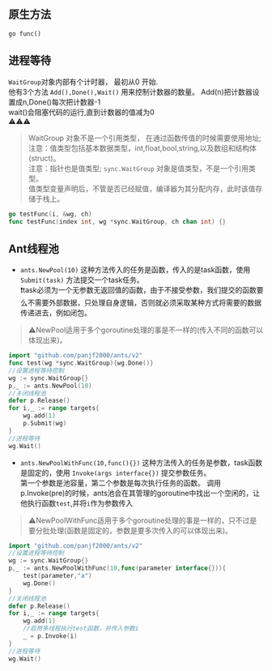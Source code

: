 ## 原生方法
`go func()`
## 进程等待
`WaitGroup`对象内部有个计时器， 最初从0 开始.  
他有3个方法 `Add(),Done(),Wait()` 用来控制计数器的数量。 Add(n)把计数器设置成n,Done()每次把计数器-1  
wait()会阻塞代码的运行,直到计数器的值减为0  
⚠️⚠️⚠️
> WaitGroup 对象不是一个引用类型， 在通过函数传值的时候需要使用地址;
注意：值类型包括基本数据类型，int,float,bool,string,以及数组和结构体(struct)。  
注意：指针也是值类型; `sync.WaitGroup` 对象是值类型，不是一个引用类型。  
值类型变量声明后，不管是否已经赋值，编译器为其分配内存，此时该值存储于栈上。
```go
go testFunc(i, &wg, ch)
func testFunc(index int, wg *sync.WaitGroup, ch chan int) {}
```
## Ant线程池
- `ants.NewPool(10)`
这种方法传入的任务是函数，传入的是task函数，使用 `Submit(task)` 方法提交一个task任务。  
❗️task必须为一个无参数无返回值的函数，由于不接受参数，我们提交的函数要么不需要外部数据，只处理自身逻辑，否则就必须采取某种方式将需要的数据传递进去，例如闭包。
> ⚠️NewPool适用于多个goroutine处理的事是不一样的(传入不同的函数可以体现出来)。
```go
import "github.com/panjf2000/ants/v2"
func test(wg *sync.WaitGroup){wg.Done()}
//设置进程等待控制
wg := sync.WaitGroup{}
p,_ := ants.NewPool(10)
//关闭线程池
defer p.Release()
for i,_ := range targets{
    wg.add(1)
    p.Submit(wg)
}
//进程等待
wg.Wait()
```
- `ants.NewPoolWithFunc(10,func(){})`
这种方法传入的任务是参数，task函数是固定的，使用 `Invoke(args interface{})` 提交参数任务。  
第一个参数是池容量，第二个参数是每次执行任务的函数。
调用p.Invoke(pre)的时候，ants池会在其管理的goroutine中找出一个空闲的，让他执行函数`test`,并将`i`作为参数传入
> ⚠️NewPoolWithFunc适用于多个goroutine处理的事是一样的，只不过是要分批处理(函数是固定的，参数是要多次传入的可以体现出来)。
```go
import "github.com/panjf2000/ants/v2"
//设置进程等待控制
wg := sync.WaitGroup{}
p,_ := ants.NewPoolWithFunc(10,func(parameter interface{})){
    test(parameter,"a")
    wg.Done()
}
//关闭线程池
defer p.Release()
for i,_ := range targets{
    wg.add(1)
    //启用多线程执行test函数，并传入参数i
    _ = p.Invoke(i)
}
//进程等待
wg.Wait()
```